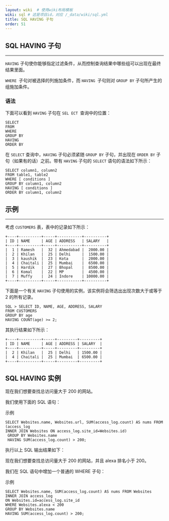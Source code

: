 ```yaml
---
layout: wiki  # 使用wiki布局模板
wiki: sql # 这是项目id，对应 /_data/wiki/sql.yml
title: SQL HAVING 子句
order: 51
---
```


## SQL HAVING 子句

------

`HAVING` 子句使你能够指定过滤条件，从而控制查询结果中哪些组可以出现在最终结果里面。

`WHERE `子句对被选择的列施加条件，而 `HAVING `子句则对 `GROUP BY` 子句所产生的组施加条件。

### 语法

下面可以看到 `HAVING` 子句在 `SEL ECT `查询中的位置：

```
SELECT
FROM
WHERE
GROUP BY
HAVING
ORDER BY
```

在 `SELECT` 查询中，`HAVING` 子句必须紧随 `GROUP BY` 子句，并出现在 `ORDER BY` 子句（如果有的话）之前。带有 `HAVING` 子句的 `SELECT` 语句的语法如下所示：

```
SELECT column1, column2   
FROM table1, table2
WHERE [ conditions ]
GROUP BY column1, column2
HAVING [ conditions ]
ORDER BY column1, column2
```

## 示例

------

考虑 `CUSTOMERS` 表，表中的记录如下所示：

```
+----+----------+-----+-----------+----------+
| ID | NAME     | AGE | ADDRESS   | SALARY   |
+----+----------+-----+-----------+----------+
|  1 | Ramesh   |  32 | Ahmedabad |  2000.00 |
|  2 | Khilan   |  25 | Delhi     |  1500.00 |
|  3 | kaushik  |  23 | Kota      |  2000.00 |
|  4 | Chaitali |  25 | Mumbai    |  6500.00 |
|  5 | Hardik   |  27 | Bhopal    |  8500.00 |
|  6 | Komal    |  22 | MP        |  4500.00 |
|  7 | Muffy    |  24 | Indore    | 10000.00 |
+----+----------+-----+-----------+----------+
```

下面是一个有关 `HAVING` 子句使用的实例，该实例将会筛选出出现次数大于或等于 2 的所有记录。

```
SQL > SELECT ID, NAME, AGE, ADDRESS, SALARY
FROM CUSTOMERS
GROUP BY age
HAVING COUNT(age) >= 2;
```

其执行结果如下所示：

```
+----+----------+-----+---------+---------+
| ID | NAME     | AGE | ADDRESS | SALARY  |
+----+----------+-----+---------+---------+
|  2 | Khilan   |  25 | Delhi   | 1500.00 |
|  4 | Chaitali |  25 | Mumbai  | 6500.00 |
+----+----------+-----+---------+---------+
```

## SQL HAVING 实例

现在我们想要查找总访问量大于 200 的网站。

我们使用下面的 SQL 语句：

示例

```
SELECT Websites.name, Websites.url, SUM(access_log.count) AS nums FROM (access_log 
INNER JOIN Websites ON access_log.site_id=Websites.id)
 GROUP BY Websites.name
 HAVING SUM(access_log.count) > 200;
```

执行以上 SQL 输出结果如下：

现在我们想要查找总访问量大于 200 的网站，并且 alexa 排名小于 200。

我们在 SQL 语句中增加一个普通的 WHERE 子句：

示例

```
SELECT Websites.name, SUM(access_log.count) AS nums FROM Websites 
INNER JOIN access_log 
ON Websites.id=access_log.site_id 
WHERE Websites.alexa < 200 
GROUP BY Websites.name 
HAVING SUM(access_log.count) > 200;
```
